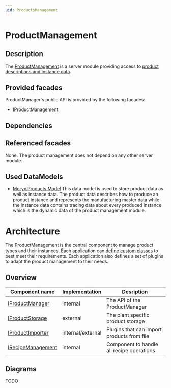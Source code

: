 ```yaml
---
uid: ProductsManagement
---
```

# ProductManagement

## Description

The [ProductManagement](xref:Moryx.Products.Management) is a server module providing access to [product descriptions and instance data](xref:ProductsConcept).

## Provided facades

ProductManager's public API is provided by the following facades:

* [IProductManagement](../../../src/Moryx.AbstractionLayer/Products/IProductManagement.cs) 

## Dependencies

## Referenced facades

None. The product management does not depend on any other server module.

## Used DataModels

* [Moryx.Products.Model](xref:Moryx.Products.Model) This data model is used to store product data as well as instance data. The product data describes how to produce an product instance and represents the manufacturing master data while the instance data contains tracing data about every produced instance which is the dynamic data of the product management module.

# Architecture
The ProductManagement is the central component to manage product types and their instances. Each application can [define custom classes](xref:ProductsDefinition) to best
meet their requirements. Each application also defines a set of plugins to adapt the product management to their needs.

## Overview

Component name|Implementation|Desription
--------------|--------------|----------
[IProductManager](../../../src/Moryx.Products.Management/Components/IProductManager.cs)|internal|The API of the ProductManager
[IProductStorage](../../../src/Moryx.Products.Management/Components/IProductStorage.cs)|external|The plant specific product storage
[IProductImporter](../../../src/Moryx.AbstractionLayer/Products/Import/IProductImporter.cs)|internal/external|Plugins that can import products from file
[IRecipeManagement](../../../src/Moryx.Products.Management/Components/IRecipeManagement.cs)|internal|Component to handle all recipe operations

## Diagrams

TODO
